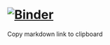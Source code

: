 # [![Binder](https://mybinder.org/badge.svg)](https://mybinder.org/v2/gh/Huma97/AndreyBrylov/master)
Copy markdown link to clipboard
